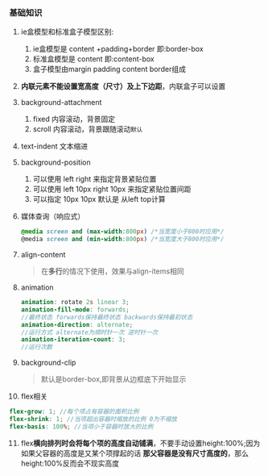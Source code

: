 ### 基础知识

1. ie盒模型和标准盒子模型区别:

   1. ie盒模型是 content +padding+border 即:border-box
   2. 标准盒模型是 content 即:content-box
   3. 盒子模型由margin padding content border组成

2. **内联元素不能设置宽高度（尺寸）及上下边距**，内联盒子可以设置

3. background-attachment

   1. fixed 内容滚动，背景固定
   2. scroll 内容滚动，背景跟随滚动`默认`

4. text-indent 文本缩进

5. background-position

   1. 可以使用 left right 来指定背景紧贴位置
   2. 可以使用 left  10px right 10px 来指定紧贴位置间距
   3. 可以指定 10px 10px 默认是 从left top计算

6. 媒体查询（响应式）

   ```css
   @media screen and (max-width:800px) /*当宽度小于800时应用*/
   @media screen and (min-width:800px) /*当宽度大于800时应用*/
   ```

7. align-content

   > 在**多行**的情况下使用，效果与align-items相同

8. animation

   ```Scss
   animation: rotate 2s linear 3;
   animation-fill-mode: forwards;
   //最终状态 forwards保持最终状态 backwards保持最初状态
   animation-direction: alternate;
   //运行方式 alternate为顺时针一次 逆时针一次
   animation-iteration-count: 3;
   //运行次数
   ```

   

9. background-clip

   > 默认是border-box,即背景从边框底下开始显示

10. flex相关

   ```scss
   flex-grow: 1; //每个项占有容器的面积比例
   flex-shrink: 1; //当项超出容器时缩放的比例 0为不缩放
   flex-basis: 100%; //当项小于容器时放大的比例
   ```

11. flex**横向排列时会将每个项的高度自动铺满**，不要手动设置height:100%;因为 如果父容器的高度是又某个项撑起的话 **那父容器是没有尺寸高度的**，那么height:100%反而会不现实高度

